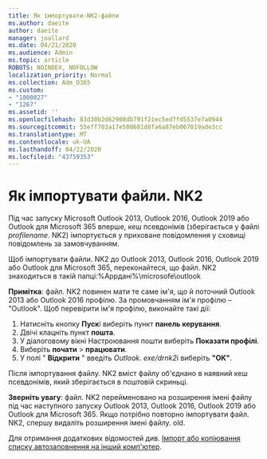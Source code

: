 ```yaml
---
title: Як імпортувати-NK2-файли
ms.author: daeite
author: daeite
manager: joallard
ms.date: 04/21/2020
ms.audience: Admin
ms.topic: article
ROBOTS: NOINDEX, NOFOLLOW
localization_priority: Normal
ms.collection: Adm_O365
ms.custom:
- "1800027"
- "1267"
ms.assetid: ''
ms.openlocfilehash: 83d30b2d62908db791f21ec5ed7fd5537e7a0944
ms.sourcegitcommit: 55eff703a17e500681d8fa6a87eb067019ade3cc
ms.translationtype: MT
ms.contentlocale: uk-UA
ms.lasthandoff: 04/22/2020
ms.locfileid: "43759353"
---
```

# <a name="how-to-import-nk2-files"></a>Як імпортувати файли. NK2 

Під час запуску Microsoft Outlook 2013, Outlook 2016, Outlook 2019 або Outlook для Microsoft 365 вперше, кеш псевдонімів (зберігається у файлі *profilename*. NK2) імпортується у приховане повідомлення у сховищі повідомлень за замовчуванням.

Щоб імпортувати файли. NK2 до Outlook 2013, Outlook 2016, Outlook 2019 або Outlook для Microsoft 365, переконайтеся, що файл. NK2 знаходиться в такій папці:%Appдані%\microsofe\outlook

**Примітка**: файл. NK2 повинен мати те саме ім'я, що й поточний Outlook 2013 або Outlook 2016 профілю. За промовчанням ім'я профілю – "Outlook". Щоб перевірити ім'я профілю, виконайте такі дії: 
1. Натисніть кнопку **Пуск**і виберіть пункт **панель керування**.
2. Двічі клацніть пункт **пошта**.
3. У діалоговому вікні Настроювання пошти виберіть **Показати профілі**.
4. Виберіть **почати** > **працювати**.
5. У полі " **Відкрити** " введіть *Outlook. exe/drnk2*і виберіть **"OK"**. 

Після імпортування файлу. NK2 вміст файлу об'єднано в наявний кеш псевдонімів, який зберігається в поштовій скриньці.

**Зверніть увагу**: файл. NK2 перейменовано на розширення імені файлу під час наступного запуску Outlook 2013, Outlook 2016, Outlook 2019 або Outlook для Microsoft 365. Якщо потрібно повторно імпортувати файл. NK2, спершу видаліть розширення імені файлу. old.

Для отримання додаткових відомостей див. [Імпорт або копіювання списку автозаповнення на інший комп'ютер](https://support.microsoft.com/help/2806550/how-to-import-nk2-files-into-outlook%).